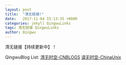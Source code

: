 ```yaml
---
layout: post
title:  "清无链接!"
date:   2017-11-04 15:13:35 +0800
categories: jekyll QingwuLinks
tags: 清无链接 QingwuLinks
author: Qingwu
---
```

清无链接【持续更新中】！

QingwuBlog List:
 [清无时空-CNBLOGS]
 [请无时空-ChinaUnix]

[清无时空-CNBLOGS]: http://www.cnblogs.com/halley/
[请无时空-ChinaUnix]: http://blog.chinaunix.net/uid/31404425.html
